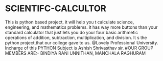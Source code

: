 # SCIENTIFC-CALCULTOR
This is python based project, it will help you t calculate science, engineering, and mathematics problems. it has way more buttons than your standard calculator that just lets you do your four basic arithmetic operations of addition, subtraction, multiplication, and division.
It s the python project,that our college gave to us. @Lovely Professional University. Incharge of this PYTHON Subject is Ashish Shrivasthav sir. 
#OUR GROUP MEMBERS ARE:-
BINDIYA RANI UNNITHAN, MANCHALA RAGHURAM
